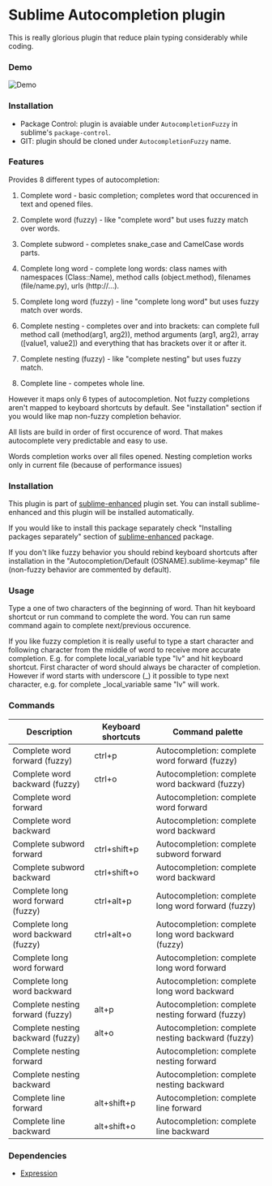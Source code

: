 # Sublime Autocompletion plugin

This is really glorious plugin that reduce plain typing considerably while
coding.


### Demo

![Demo](https://github.com/shagabutdinov/sublime-enhanced-demos/raw/master/autocompletion.gif "Demo")


### Installation

* Package Control: plugin is avaiable under `AutocompletionFuzzy` in sublime's `package-control`.
* GIT: plugin should be cloned under `AutocompletionFuzzy` name.


### Features

Provides 8 different types of autocompletion:

1. Complete word - basic completion; completes word that occurenced in text and
opened files.

2. Complete word (fuzzy) - like "complete word" but uses fuzzy match over words.

3. Complete subword - completes snake_case and CamelCase words parts.

4. Complete long word - complete long words: class names with namespaces
(Class::Name), method calls (object.method), filenames (file/name.py), urls
(http://...).

5. Complete long word (fuzzy) - line "complete long word" but uses fuzzy match
over words.

6. Complete nesting - completes over and into brackets: can complete full method
call (method(arg1, arg2)), method arguments (arg1, arg2), array ([value1,
value2]) and everything that has brackets over it or after it.

7. Complete nesting (fuzzy) - like "complete nesting" but uses fuzzy match.

8. Complete line - competes whole line.

However it maps only 6 types of autocompletion. Not fuzzy completions aren't
mapped to keyboard shortcuts by default. See "installation" section if you would
like map non-fuzzy completion behavior.

All lists are build in order of first occurence of word. That makes autocomplete
very predictable and easy to use.

Words completion works over all files opened. Nesting completion works only in
current file (because of performance issues)


### Installation

This plugin is part of [sublime-enhanced](http://github.com/shagabutdinov/sublime-enhanced)
plugin set. You can install sublime-enhanced and this plugin will be installed
automatically.

If you would like to install this package separately check "Installing packages
separately" section of [sublime-enhanced](http://github.com/shagabutdinov/sublime-enhanced)
package.

If you don't like fuzzy behavior you should rebind keyboard shortcuts after
installation in the "Autocompletion/Default (OSNAME).sublime-keymap" file
(non-fuzzy behavior are commented by default).


### Usage

Type a one of two characters of the beginning of word. Than hit keyboard
shortcut or run command to complete the word. You can run same command again to
complete next/previous occurence.

If you like fuzzy completion it is really useful to type a start character and
following character from the middle of word to receive more accurate completion.
E.g. for complete local_variable type "lv" and hit keyboard shortcut. First
character of word should always be character of completion. However if word
starts with underscore (_) it possible to type next character, e.g. for complete
_local_variable same "lv" will work.


### Commands

| Description                         | Keyboard shortcuts | Command palette                                        |
|-------------------------------------|--------------------|--------------------------------------------------------|
| Complete word forward (fuzzy)       | ctrl+p             | Autocompletion: complete word forward (fuzzy)          |
| Complete word backward (fuzzy)      | ctrl+o             | Autocompletion: complete word backward (fuzzy)         |
| Complete word forward               |                    | Autocompletion: complete word forward                  |
| Complete word backward              |                    | Autocompletion: complete word backward                 |
| Complete subword forward            | ctrl+shift+p       | Autocompletion: complete subword forward               |
| Complete subword backward           | ctrl+shift+o       | Autocompletion: complete word backward                 |
| Complete long word forward (fuzzy)  | ctrl+alt+p         | Autocompletion: complete long word forward (fuzzy)     |
| Complete long word backward (fuzzy) | ctrl+alt+o         | Autocompletion: complete long word backward (fuzzy)    |
| Complete long word forward          |                    | Autocompletion: complete long word forward             |
| Complete long word backward         |                    | Autocompletion: complete long word backward            |
| Complete nesting forward (fuzzy)    | alt+p              | Autocompletion: complete nesting forward (fuzzy)       |
| Complete nesting backward (fuzzy)   | alt+o              | Autocompletion: complete nesting backward (fuzzy)      |
| Complete nesting forward            |                    | Autocompletion: complete nesting forward               |
| Complete nesting backward           |                    | Autocompletion: complete nesting backward              |
| Complete line forward               | alt+shift+p        | Autocompletion: complete line forward                  |
| Complete line backward              | alt+shift+o        | Autocompletion: complete line backward                  |


### Dependencies

* [Expression](https://github.com/shagabutdinov/sublime-expression)

